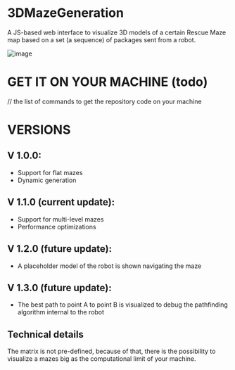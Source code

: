 # 3DMazeGeneration
A JS-based web interface to visualize 3D models of a certain Rescue Maze map based on a set (a sequence) of packages sent from a robot.

![image](https://github.com/DonatelloDonini/3DMazeGeneration/assets/134225482/d969fb18-874b-4c42-a3b4-6e7eb857b9ef)

# GET IT ON YOUR MACHINE (todo)
// the list of commands to get the repository code on your machine

# VERSIONS
## V 1.0.0:
- Support for flat mazes
- Dynamic generation

## V 1.1.0  (current update):
- Support for multi-level mazes
- Performance optimizations

## V 1.2.0 (future update):
- A placeholder model of the robot is shown navigating the maze

## V 1.3.0 (future update):
- The best path to point A to point B is visualized to debug the pathfinding algorithm internal to the robot

## Technical details
The matrix is not pre-defined, because of that, there is the possibility to visualize a mazes big as the computational limit of your machine.
